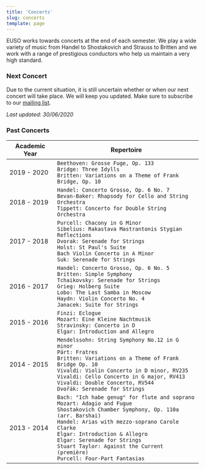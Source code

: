 ```yaml
---
title: 'Concerts'
slug: concerts
template: page
---
```


EUSO works towards concerts at the end of each semester. We play a wide variety of music from Handel to Shostakovich and Strauss to Britten and we work with a range of prestigious conductors who help us maintain a very high standard.

### Next Concert

Due to the current situation, it is still uncertain whether or when our next concert will take place.
We will keep you updated. Make sure to subscribe to our [mailing list](/newsletter/).

*Last updated: 30/06/2020*


<!--
The concert is going to take place at **20 Nov 2020** in [Reid Hall](maps).
[→ Save the date](../events/concert.ics)
-->


### Past Concerts

| Academic Year | Repertoire                                                                                                                                                                                                                                                                                                                                                     |
|---------------|----------------------------------------------------------------------------------------------------------------------------------------------------------------------------------------------------------------------------------------------------------------------------------------------------------------------------------------------------------------|
| 2019 - 2020   | `Beethoven: Grosse Fuge, Op. 133`<br/>`Bridge: Three Idylls`<br/>`Britten: Variations on a Theme of Frank Bridge, Op. 10`                                                                                                                                                                                                                                      |
| 2018 - 2019   | `Handel: Concerto Grosso, Op. 6 No. 7`<br/>`Bevan-Baker: Rhapsody for Cello and String Orchestra`<br/>`Tippett: Concerto for Double String Orchestra`                                                                                                                                                                                                          |
| 2017 - 2018   | `Purcell: Chacony in G Minor`<br/>`Sibelius: Rakastava Mastrantonis Stygian Reflections`<br/>`Dvorak: Serenade for Strings`<br/>`Holst: St Paul's Suite`<br/>`Bach Violin Concerto in A Minor`<br/>`Suk: Serenade for Strings`                                                                                                                                 |
| 2016 - 2017   | `Handel: Concerto Grosso, Op. 6 No. 5`<br/>`Britten: Simple Symphony`<br/>`Tchaikovsky: Serenade for Strings`<br/>`Grieg: Holberg Suite`<br/>`Lobo: The Last Samba in Moscow`<br/>`Haydn: Violin Concerto No. 4`<br/>`Janacek: Suite for Strings`                                                                                                              |
| 2015 - 2016   | `Finzi: Eclogue`<br/>`Mozart: Eine Kleine Nachtmusik`<br/>`Stravinsky: Concerto in D`<br/>`Elgar: Introduction and Allegro`                                                                                                                                                                                                                                    |
| 2014 - 2015   | `Mendelssohn: String Symphony No.12 in G minor`<br/>`Pärt: Fratres`<br/>`Britten: Variations on a Theme of Frank Bridge Op. 10`<br/>`Vivaldi: Violin Concerto in D minor, RV235`<br/>`Vivaldi: Cello Concerto in G major, RV413`<br/>`Vivaldi: Double Concerto, RV544` <br/>`Dvořák: Serenade for Strings`                                                     |
| 2013 - 2014   | `Bach: "Ich habe genug" for flute and soprano`<br/>`Mozart: Adagio and Fugue`<br/>`Shostakovich Chamber Symphony, Op. 110a (arr. Barshai)`<br/>`Handel: Arias with mezzo-soprano Carole Clarke`<br/>`Elgar: Introduction & Allegro`<br/> `Elgar: Serenade for Strings` <br/>`Stuart Taylor: Against the Current (première)`<br/>`Purcell: Four-Part Fantasias` |